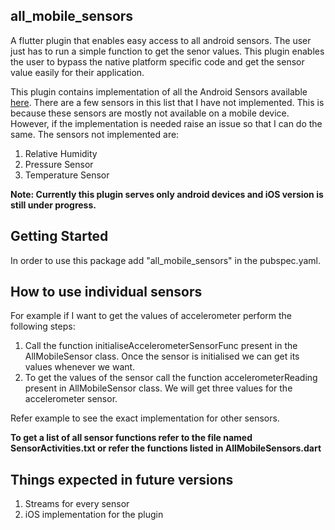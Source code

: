 ## all_mobile_sensors
A flutter plugin that enables easy access to all android sensors. The user just has to run a simple function to get the senor values. This plugin enables the user to bypass the native platform specific code and get the sensor value easily for their application.

This plugin contains implementation of all the Android Sensors available [here](https://developer.android.com/guide/topics/sensors). There are a few sensors in this list that I have not implemented. This is because these sensors are mostly not available on a mobile device. However, if the implementation is needed raise an issue so that I can do the same. The sensors not implemented are:

1. Relative Humidity
2. Pressure Sensor
3. Temperature Sensor

**Note: Currently this plugin serves only android devices and iOS version is still under progress.**

## Getting Started

In order to use this package add "all_mobile_sensors" in the pubspec.yaml.

## How to use individual sensors
For example if I want to get the values of accelerometer perform the following steps:
1. Call the function initialiseAccelerometerSensorFunc present in the AllMobileSensor class. Once the sensor is initialised we can get its values whenever we want.
2. To get the values of the sensor call the function accelerometerReading present in AllMobileSensor class. We will get three values for the accelerometer sensor.

Refer example to see the exact implementation for other sensors.

 **To get a list of all sensor functions refer to the file named SensorActivities.txt or refer the functions listed in AllMobileSensors.dart**

## Things expected in future versions
1. Streams for every sensor
2. iOS implementation for the plugin
